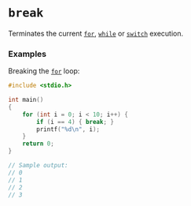 # `break`

Terminates the current [`for`](/statements/for.md), [`while`](/statements/while.md) or [`switch`](/statements/switch.md) execution.

### Examples

Breaking the [`for`](/statements/for.md) loop:

```c
#include <stdio.h>

int main()
{
    for (int i = 0; i < 10; i++) {
        if (i == 4) { break; }
        printf("%d\n", i);
    }
    return 0;
}

// Sample output:
// 0
// 1
// 2
// 3
```